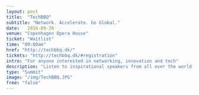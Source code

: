 ```yaml
---
layout: post
title:  "TechBBQ"
subtitle: "Network. Accelerate. Go Global."
date:   2016-09-20
venue: "Copenhagen Opera House"
ticket: "Waitlist"
time: "09:00am"
href: "http://techbbq.dk/"
tickets: "http://techbbq.dk/#registration"
intro: "For anyone interested in networking, innovation and tech"
description: "Listen to inspirational speakers from all over the world, get to know the angels and the VCs in the Investor Corner, look for talent or jobs, talk to an old friend or have a beer with someone you just met. Once a year, in Copenhagen, we gather everyone, for one day, with one goal: To explore opportunities together. "
type: "Summit"
image: "/img/TechBBQ.JPG"
free: "false"
---
```

<!-- fill in the URL of your event host page if you haven't enough information for a detail page, so the event link won't point on the detail page at all -->
